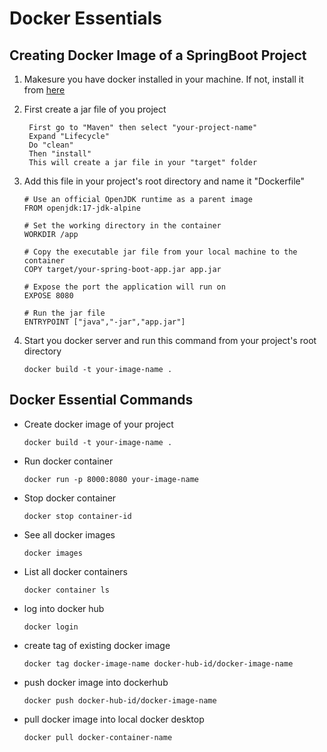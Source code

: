 # Docker Essentials 
## Creating Docker Image of a SpringBoot Project
1. Makesure you have docker installed in your machine. If not, install it from [here](https://www.docker.com/)

2. First create a jar file of you project
   ```
    First go to "Maven" then select "your-project-name"
    Expand "Lifecycle"
    Do "clean"
    Then "install"
    This will create a jar file in your "target" folder
   ```
    
3. Add this file in your project's root directory and name it "Dockerfile"
   
    ```
    # Use an official OpenJDK runtime as a parent image
    FROM openjdk:17-jdk-alpine

    # Set the working directory in the container
    WORKDIR /app

    # Copy the executable jar file from your local machine to the container
    COPY target/your-spring-boot-app.jar app.jar

    # Expose the port the application will run on
    EXPOSE 8080

    # Run the jar file
    ENTRYPOINT ["java","-jar","app.jar"]
    ```

3. Start you docker server and run this command from your project's root directory

   ```
   docker build -t your-image-name .
   ```

## Docker Essential Commands
- Create docker image of your project
  
  ```
  docker build -t your-image-name .
  ```
- Run docker container
  
  ```
  docker run -p 8000:8080 your-image-name
  ```
- Stop docker container
  
  ```
  docker stop container-id
  ```
- See all docker images
  
  ```
  docker images
  ```
- List all docker containers
  
  ```
  docker container ls
  ```
- log into docker hub
  
  ```
  docker login
  ```
  
- create tag of existing docker image

  ```
  docker tag docker-image-name docker-hub-id/docker-image-name
  ```
  
- push docker image into dockerhub

  ```
  docker push docker-hub-id/docker-image-name
  ```
- pull docker image into local docker desktop

  ```
  docker pull docker-container-name
  ```
